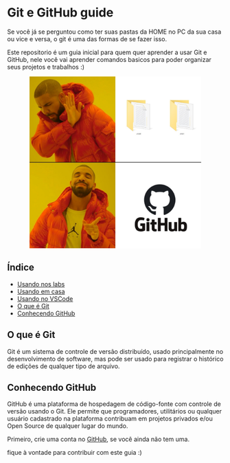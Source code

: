 # Git e GitHub guide

Se você já se perguntou como ter suas pastas da HOME no PC da sua casa ou vice e versa, o git é uma das formas de se fazer isso.

Este repositorio é um guia inicial para quem quer aprender a usar Git e GitHub, nele você vai aprender comandos basicos para poder organizar seus projetos e trabalhos :)

<!--![GitHub_meme](https://github.com/LevoratoJoao/GitHub-guide/assets/90461798/b590945d-f8ea-4f78-b2e2-84740e607258)-->
<p align="center">
    <img width="400" src="Images/gitHub_meme.jpg" alt="GitHub Meme">
</p>

## Índice

* [Usando nos labs](Labs/README.md)
* [Usando em casa](Home/README.md)
* [Usando no VSCode](vscode/README.md)
* [O que é Git](#o-que-é-git)
* [Conhecendo GitHub](#conhecendo-github)

## O que é Git

Git é um sistema de controle de versão distribuído, usado principalmente no desenvolvimento de software, mas pode ser usado para registrar o histórico de edições de qualquer tipo de arquivo.

## Conhecendo GitHub

GitHub é uma plataforma de hospedagem de código-fonte com controle de versão usando o Git. Ele permite que programadores, utilitários ou qualquer usuário cadastrado na plataforma contribuam em projetos privados e/ou Open Source de qualquer lugar do mundo.

Primeiro, crie uma conta no [GitHub](https://github.com/signup), se você ainda não tem uma.

fique à vontade para contribuir com este guia :)
